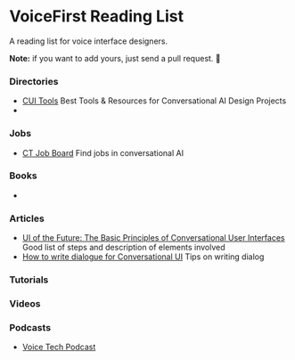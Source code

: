# VoiceFirst Reading List

A reading list for voice interface designers.

**Note:** if you want to add yours, just send a pull request. 👋

### Directories
- [CUI Tools](https://cui.tools) Best Tools & Resources for Conversational AI Design Projects
- 

### Jobs
- [CT Job Board](https://cui.tools/job-board/) Find jobs in conversational AI

### Books
- 

### Articles
- [UI of the Future: The Basic Principles of Conversational User Interfaces](https://www.shopify.com/partners/blog/conversational-user-interfaces) Good list of steps and description of elements involved
- [How to write dialogue for Conversational UI](http://hvdam.com/dialogue-for-conversational-ui/) Tips on writing dialog 

### Tutorials

### Videos

### Podcasts
- [Voice Tech Podcast](https://voicetechpodcast.com)
